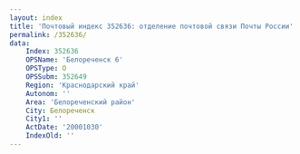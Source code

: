 ```yaml
---
layout: index
title: 'Почтовый индекс 352636: отделение почтовой связи Почты России'
permalink: /352636/
data:
    Index: 352636
    OPSName: 'Белореченск 6'
    OPSType: О
    OPSSubm: 352649
    Region: 'Краснодарский край'
    Autonom: ''
    Area: 'Белореченский район'
    City: Белореченск
    City1: ''
    ActDate: '20001030'
    IndexOld: ''
---
```

